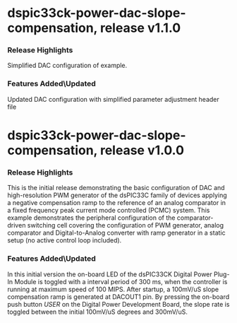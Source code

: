 # dspic33ck-power-dac-slope-compensation, release v1.1.0

### Release Highlights
Simplified DAC configuration of example.

### Features Added\Updated
Updated DAC configuration with simplified parameter adjustment header file

# dspic33ck-power-dac-slope-compensation, release v1.0.0

### Release Highlights
This is the initial release demonstrating the basic configuration of DAC and high-resolution PWM generator of the dsPIC33C family of devices applying a negative compensation ramp to the reference of an analog comparator in a fixed frequency peak current mode controlled (PCMC) system. This example demonstrates the peripheral configuration of the comparator-driven switching cell covering the configuration of PWM generator, analog comparator and Digital-to-Analog converter with ramp generator in a static setup (no active control loop included).


### Features Added\Updated
In this initial version the on-board LED of the dsPIC33CK Digital Power Plug-In Module is toggled with a interval period of 300 ms, when the controller is running at maximum speed of 100 MIPS.
After startup, a 100mV/uS slope compensation ramp is generated at DACOUT1 pin. By pressing the on-board push button *USER* on the Digital Power Development Board, the slope rate is toggled between the initial 100mV/uS degrees and 300mV/uS.

